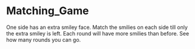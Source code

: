 # Matching_Game

One side has an extra smiley face. Match the smilies on each side till only the extra smiley is left. Each round will have more smilies than before. See how many rounds you can go.